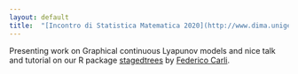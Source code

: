 ```yaml
---
layout: default
title:  "[Incontro di Statistica Matematica 2020](http://www.dima.unige.it/SMID/ISM2020/)" 
---
```



Presenting work on Graphical continuous Lyapunov models and 
nice talk and tutorial on our R package 
[stagedtrees](https://cran.r-project.org/package=stagedtrees) 
by [Federico Carli](https://sites.google.com/site/federicocarlipersonalwebpage/home).  
